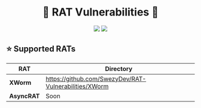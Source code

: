 <h1 align="center">🐀 RAT Vulnerabilities 🐀</h1>

<p align="center">
  <img src="https://img.shields.io/badge/Language-Python-blue?style=for-the-badge" />
  <a href="https://t.me/swezy" target="_blank"><img src="https://img.shields.io/badge/Telegram-@Swezy-blue?style=for-the-badge&logo=telegram" /></a>
</p>

## ⭐ Supported RATs

| RAT | Directory |
|--------------|--------------|
| **XWorm**    | https://github.com/SwezyDev/RAT-Vulnerabilities/XWorm |
| **AsyncRAT** | Soon |
